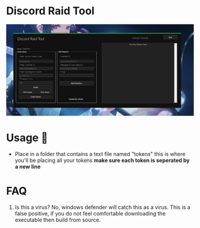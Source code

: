 # Discord Raid Tool
![](https://raw.githubusercontent.com/lefearr/Discord-Raid-Tool/master/discordraid.png)
# Usage 🔧
* Place in a folder that contains a text file named "tokens" this is where you'll be placing all your tokens **make sure each token is seperated by a new line**

# FAQ
1. Is this a virus?
No, windows defender will catch this as a virus. This is a false positive, if you do not feel comfortable downloading the executable then build from source.

